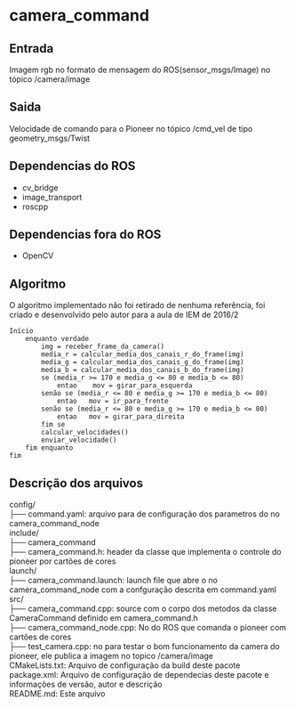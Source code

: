 # camera_command


## Entrada

Imagem rgb no formato de mensagem do ROS(sensor_msgs/Image) no tópico /camera/image

## Saida

Velocidade de comando para o Pioneer no tópico /cmd_vel de tipo geometry_msgs/Twist

## Dependencias do ROS

* cv_bridge
* image_transport
* roscpp

## Dependencias fora do ROS

* OpenCV

## Algoritmo

O algoritmo implementado não foi retirado de nenhuma referência, foi criado e desenvolvido pelo autor para a aula de IEM de 2016/2<br>

```
Início
    enquanto verdade
        img = receber_frame_da_camera()
        media_r = calcular_media_dos_canais_r_do_frame(img)
        media_g = calcular_media_dos_canais_g_do_frame(img)
        media_b = calcular_media_dos_canais_b_do_frame(img)
        se (media_r >= 170 e media_g <= 80 e media_b <= 80)
            entao    mov = girar_para_esquerda
        senão se (media_r <= 80 e media_g >= 170 e media_b <= 80)
            entao   mov = ir_para_frente
        senão se (media_r <= 80 e media_g >= 170 e media_b <= 80)
            entao   mov = girar_para_direita
        fim se
        calcular_velocidades()
        enviar_velocidade()
    fim enquanto
fim
```

## Descrição dos arquivos


config/<br>
    ├── command.yaml: arquivo para de configuração dos parametros do no camera_command_node<br>
include/<br>
    ├── camera_command<br>
            ├── camera_command.h: header da classe que implementa o controle do pioneer por cartões de cores<br>
launch/<br>
    ├── camera_command.launch: launch file que abre o no camera_command_node com a confguração descrita em command.yaml<br>
src/<br>
    ├── camera_command.cpp: source com o corpo dos metodos da classe CameraCommand definido em camera_command.h<br>
    ├── camera_command_node.cpp: No do ROS que comanda o pioneer com cartões de cores<br>
    ├── test_camera.cpp: no para testar o bom funcionamento da camera do pioneer, ele publica a imagem no topico /camera/image <br>
CMakeLists.txt: Arquivo de configuração da build deste pacote<br>
package.xml: Arquivo de configuração de dependecias deste pacote e informações de versão, autor e descrição<br>
README.md: Este arquivo<br>
